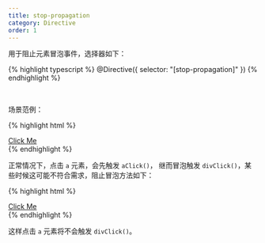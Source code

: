 ```yaml
---
title: stop-propagation
category: Directive
order: 1
---
```


用于阻止元素冒泡事件，选择器如下：

{% highlight typescript %}
@Directive({
  selector: "[stop-propagation]"
})
{% endhighlight %}

<br>

场景范例：

{% highlight html %}
 <div (click)="divClick()">
  <a href="javascript:void(0)" (click)="aClick()">Click Me</a>
</div>
{% endhighlight %}

正常情况下，点击 `a` 元素，会先触发 `aClick()`，  继而冒泡触发 `divClick()`，某些时候这可能不符合需求，阻止冒泡方法如下：

{% highlight html %}
 <div (click)="divClick()">
  <a href="javascript:void(0)" (click)="aClick()" stop-propagation>Click Me</a>
</div>
{% endhighlight %}

这样点击 `a` 元素将不会触发 `divClick()`。
